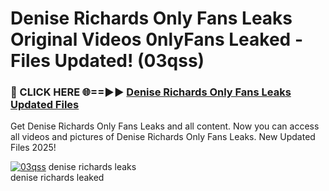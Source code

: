 # Denise Richards Only Fans Leaks Original Videos 0nlyFans Leaked - Files Updated! (03qss)

<h3>🔴 CLICK HERE 🌐==►► <a href="https://tinyurl.com/4seja8ks" rel="nofollow">Denise Richards Only Fans Leaks Updated Files</a></h3>

Get Denise Richards Only Fans Leaks and all content. Now you can access all videos and pictures of Denise Richards Only Fans Leaks. New Updated Files 2025!

[![03qss](https://i.imgur.com/EWjZXRe.gif)](https://tinyurl.com/4seja8ks)
denise richards leaks<br>
denise richards leaked